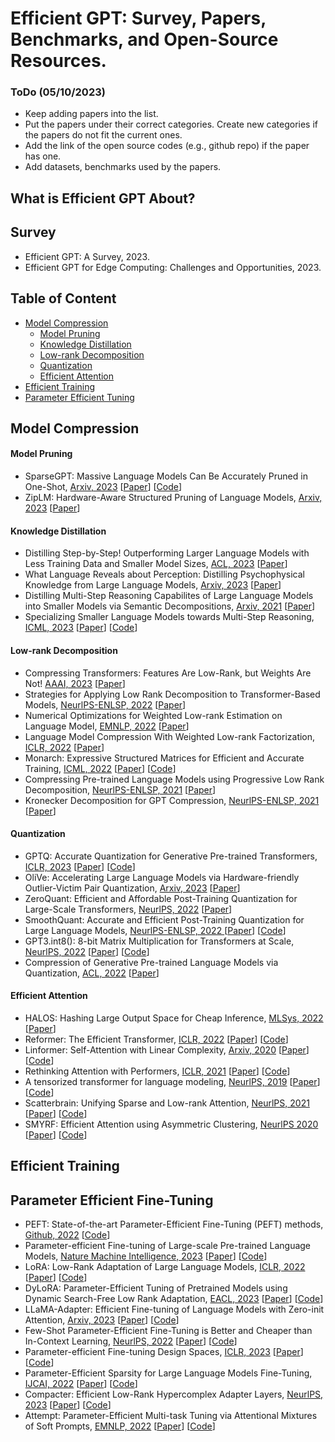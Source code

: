 # Efficient GPT: Survey, Papers, Benchmarks, and Open-Source Resources.  

### ToDo (05/10/2023) 
* Keep adding papers into the list.
* Put the papers under their correct categories. Create new categories if the papers do not fit the current ones.
* Add the link of the open source codes (e.g., github repo) if the paper has one.
* Add datasets, benchmarks used by the papers.

## What is Efficient GPT About?

## Survey
* Efficient GPT: A Survey, 2023.
* Efficient GPT for Edge Computing: Challenges and Opportunities, 2023.

## Table of Content

- [Model Compression](#Model-Compression)
  - [Model Pruning](#Model-Pruning)
  - [Knowledge Distillation](#Knowledge-Distillation)
  - [Low-rank Decomposition](#Low-rank-Decomposition)
  - [Quantization](#Quantization)
  - [Efficient Attention](#Efficient-Attention)
- [Efficient Training](#Efficient-Training)
- [Parameter Efficient Tuning](#Parameter-Efficient-Tuning)


## Model Compression
#### Model Pruning

- SparseGPT: Massive Language Models Can Be Accurately Pruned in One-Shot, <ins>Arxiv, 2023</ins> [[Paper](https://arxiv.org/abs/2301.00774)] [[Code](https://github.com/IST-DASLab/sparsegpt)]
- ZipLM: Hardware-Aware Structured Pruning of Language Models, <ins>Arxiv, 2023</ins> [[Paper](https://arxiv.org/abs/2302.04089)]

#### Knowledge Distillation

- Distilling Step-by-Step! Outperforming Larger Language Models with Less Training Data and Smaller Model Sizes, <ins>ACL, 2023</ins> [[Paper](https://arxiv.org/abs/2305.02301)]
- What Language Reveals about Perception: Distilling Psychophysical Knowledge from Large Language Models, <ins>Arxiv, 2023</ins> [[Paper](https://arxiv.org/abs/2302.01308)]
- Distilling Multi-Step Reasoning Capabilites of Large Language Models into Smaller Models via Semantic Decompositions,  <ins>Arxiv, 2021</ins> [[Paper](https://arxiv.org/abs/2212.00193)]
- Specializing Smaller Language Models towards Multi-Step Reasoning, <ins>ICML, 2023</ins> [[Paper](https://aclanthology.org/2022.findings-naacl.169.pdf)] [[Code](https://github.com/FranxYao/FlanT5-CoT-Specialization)]

#### Low-rank Decomposition

- Compressing Transformers: Features Are Low-Rank, but Weights Are Not!  <ins>AAAI, 2023</ins> [[Paper](https://cs.nju.edu.cn/wujx/paper/AAAI2023_AFM.pdf)]
- Strategies for Applying Low Rank Decomposition to Transformer-Based Models,  <ins>NeurlPS-ENLSP, 2022</ins> [[Paper](https://neurips2022-enlsp.github.io/papers/paper_33.pdf)]
- Numerical Optimizations for Weighted Low-rank Estimation on Language Model,  <ins>EMNLP, 2022</ins> [[Paper](https://aclanthology.org/2022.emnlp-main.91.pdf)] 
- Language Model Compression With Weighted Low-rank Factorization,  <ins>ICLR, 2022</ins> [[Paper](https://openreview.net/pdf?id=uPv9Y3gmAI5)]
- Monarch: Expressive Structured Matrices for Efficient and Accurate Training,  <ins>ICML, 2022</ins> [[Paper](https://proceedings.mlr.press/v162/dao22a/dao22a.pdf)] [[Code](https://github.com/HazyResearch/fly)]
- Compressing Pre-trained Language Models using Progressive Low Rank Decomposition,  <ins>NeurlPS-ENLSP, 2021</ins> [[Paper](https://neurips2021-nlp.github.io/papers/27/CameraReady/Neurips_Workshop_camera_ready.pdf)]
- Kronecker Decomposition for GPT Compression,  <ins>NeurlPS-ENLSP, 2021</ins> [[Paper](https://aclanthology.org/2022.acl-short.24.pdf)]

#### Quantization

- GPTQ: Accurate Quantization for Generative Pre-trained Transformers, <ins>ICLR, 2023</ins> [[Paper](https://openreview.net/forum?id=tcbBPnfwxS)] [[Code](https://github.com/IST-DASLab/gptq)]
- OliVe: Accelerating Large Language Models via Hardware-friendly Outlier-Victim Pair Quantization, <ins>Arxiv, 2023</ins> [[Paper](https://arxiv.org/abs/2304.07493)]
- ZeroQuant: Efficient and Affordable Post-Training Quantization for Large-Scale Transformers, <ins>NeurlPS, 2022</ins> [[Paper](https://openreview.net/forum?id=f-fVCElZ-G1)]
- SmoothQuant: Accurate and Efficient Post-Training Quantization for Large Language Models, <ins>NeurlPS-ENLSP, 2022 </ins>[[Paper](https://arxiv.org/abs/2211.10438)] [[Code](https://github.com/mit-han-lab/smoothquant)]
- GPT3.int8(): 8-bit Matrix Multiplication for Transformers at Scale, <ins>NeurlPS, 2022</ins> [[Paper](https://openreview.net/forum?id=dXiGWqBoxaD)] [[Code](https://doi.org/10.48550/arXiv.2208.07339)]
- Compression of Generative Pre-trained Language Models via Quantization, <ins>ACL, 2022</ins> [[Paper](https://aclanthology.org/2022.acl-long.331.pdf)]

#### Efficient Attention

- HALOS: Hashing Large Output Space for Cheap Inference,  <ins>MLSys, 2022</ins> [[Paper](https://proceedings.mlsys.org/paper/2022/hash/1ff8a7b5dc7a7d1f0ed65aaa29c04b1e-Abstract.html)]
- Reformer: The Efficient Transformer,  <ins>ICLR, 2022</ins> [[Paper](https://openreview.net/forum?id=rkgNKkHtvB)] [[Code](https://github.com/lucidrains/reformer-pytorch)]
- Linformer: Self-Attention with Linear Complexity,  <ins>Arxiv, 2020</ins> [[Paper](https://arxiv.org/abs/2006.04768)] [[Code](https://github.com/lucidrains/linformer)]
- Rethinking Attention with Performers,  <ins>ICLR, 2021</ins> [[Paper](https://openreview.net/forum?id=Ua6zuk0WRH)] [[Code](https://github.com/lucidrains/performer-pytorch)]
- A tensorized transformer for language modeling,  <ins>NeurlPS, 2019</ins> [[Paper](https://dl.acm.org/doi/10.5555/3454287.3454487)] [[Code](https://github.com/szhangtju/The-compression-of-Transformer)]
- Scatterbrain: Unifying Sparse and Low-rank Attention,  <ins>NeurlPS, 2021</ins> [[Paper](https://openreview.net/forum?id=SehIKudiIo1)] [[Code](https://github.com/HazyResearch/fly)]
- SMYRF: Efficient Attention using Asymmetric Clustering,  <ins>NeurlPS 2020</ins> [[Paper](https://dl.acm.org/doi/10.5555/3495724.3496267)] [[Code](https://github.com/giannisdaras/smyrf)]

## Efficient Training
## Parameter Efficient Fine-Tuning

- PEFT: State-of-the-art Parameter-Efficient Fine-Tuning (PEFT) methods, <ins>Github, 2022</ins> [[Code](https://github.com/huggingface/peft)]
- Parameter-efficient Fine-tuning of Large-scale Pre-trained Language Models, <ins>Nature Machine Intelligence, 2023</ins> [[Paper](https://doi.org/10.1038/s42256-023-00626-4)] [[Code](https://github.com/thunlp/OpenDelta)]
- LoRA: Low-Rank Adaptation of Large Language Models, <ins>ICLR, 2022</ins> [[Paper](https://openreview.net/forum?id=nZeVKeeFYf9)] [[Code](https://github.com/microsoft/LoRA)]
- DyLoRA: Parameter-Efficient Tuning of Pretrained Models using Dynamic Search-Free Low Rank Adaptation, <ins>EACL, 2023</ins> [[Paper](https://aclanthology.org/2023.eacl-main.239/)] [[Code](https://github.com/huawei-noah/KD-NLP/tree/main/DyLoRA)]
- LLaMA-Adapter: Efficient Fine-tuning of Language Models with Zero-init Attention, <ins>Arxiv, 2023</ins> [[Paper](https://doi.org/10.48550/arXiv.2303.16199)] [[Code](https://github.com/ZrrSkywalker/LLaMA-Adapter)]
- Few-Shot Parameter-Efficient Fine-Tuning is Better and Cheaper than In-Context Learning, <ins>NeurlPS, 2022</ins> [[Paper](https://openreview.net/forum?id=rBCvMG-JsPd)] [[Code](https://github.com/r-three/t-few)]
- Parameter-efficient Fine-tuning Design Spaces, <ins>ICLR, 2023</ins> [[Paper](https://openreview.net/forum?id=XSRSWxyJIC)] [[Code](https://github.com/amazon-science/peft-design-spaces)]
- Parameter-Efficient Sparsity for Large Language Models Fine-Tuning, <ins>IJCAI, 2022</ins> [[Paper](https://www.ijcai.org/proceedings/2022/0586.pdf)] [[Code](https://github.com/yuchaoli/PST)]
- Compacter: Efficient Low-Rank Hypercomplex Adapter Layers, <ins>NeurlPS, 2023</ins> [[Paper](https://openreview.net/forum?id=bqGK5PyI6-N)] [[Code](https://github.com/rabeehk/compacter)]
- Attempt: Parameter-Efficient Multi-task Tuning via Attentional Mixtures of Soft Prompts, <ins>EMNLP, 2022</ins> [[Paper](https://aclanthology.org/2022.emnlp-main.446/)] [[Code](https://github.com/AkariAsai/ATTEMPT)]

